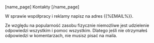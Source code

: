 [name_page] Kontakty [/name_page]

W sprawie współpracy i reklamy napisz na adres {{%EMAIL%}}.

Ze względu na popularność zasobu fizycznie niemożliwe jest udzielenie odpowiedzi wszystkim i pomoc wszystkim. Dlatego jeśli nie otrzymałeś odpowiedzi w komentarzach, nie musisz pisać na maila.